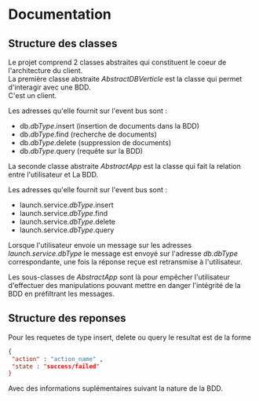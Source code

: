 # Documentation

## Structure des classes

Le projet comprend 2 classes abstraites qui constituent le coeur de l'architecture du client.  
La première classe abstraite *AbstractDBVerticle* est la classe qui permet d'interagir avec une BDD.  
C'est un client.

Les adresses qu'elle fournit sur l'event bus sont :
 - db.*dbType*.insert (insertion de documents dans la BDD)
 - db.*dbType*.find (recherche de documents)
 - db.*dbType*.delete (suppression de documents)
 - db.*dbType*.query (requête sur la BDD)

La seconde classe abstraite *AbstractApp* est la classe qui fait la relation entre l'utilisateur et
La BDD.

Les adresses qu'elle fournit sur l'event bus sont :
 - launch.service.*dbType*.insert 
 - launch.service.*dbType*.find
 - launch.service.*dbType*.delete
 - launch.service.*dbType*.query

Lorsque l'utilisateur envoie un message sur les adresses *launch.service.dbType* le message est envoyé
sur l'adresse *db.dbType* correspondante, une fois la réponse reçue est retransmise à l'utilisateur.  

Les sous-classes de *AbstractApp* sont là pour empêcher l'utilisateur d'effectuer des manipulations pouvant
mettre en danger l'intégrité de la BDD en préfiltrant les messages.  

## Structure des reponses


Pour les requetes de type insert, delete ou query le resultat est de la forme
```json
{
 "action" : "action_name" ,
 "state : "success/failed"
}

```
Avec des informations suplémentaires suivant la nature de la BDD.
